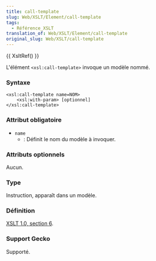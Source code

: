 ```yaml
---
title: call-template
slug: Web/XSLT/Element/call-template
tags:
  - Référence_XSLT
translation_of: Web/XSLT/Element/call-template
original_slug: Web/XSLT/call-template
---
```

{{ XsltRef() }}

L'élément `<xsl:call-template>` invoque un modèle nommé.

### Syntaxe

    <xsl:call-template name=NOM>
    	<xsl:with-param> [optionnel]
    </xsl:call-template>

### Attribut obligatoire

- `name`
  - : Définit le nom du modèle à invoquer.

### Attributs optionnels

Aucun.

### Type

Instruction, apparaît dans un modèle.

### Définition

[XSLT 1.0, section 6](http://www.w3.org/TR/xslt#named-templates).

### Support Gecko

Supporté.
